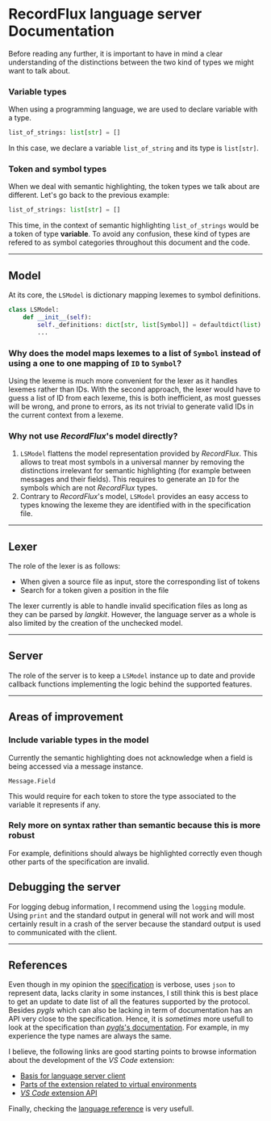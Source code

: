# RecordFlux language server Documentation


Before reading any further, it is important to have in mind a clear understanding of the distinctions between the two kind of types we might want to talk about.

### Variable types

When using a programming language, we are used to declare variable with a type. 

```python
list_of_strings: list[str] = []
```
In this case, we declare a variable `list_of_string` and its type is `list[str]`.

### Token and symbol types

When we deal with semantic highlighting, the token types we talk about are different. Let's go back to the previous example:

```python
list_of_strings: list[str] = []
```
This time, in the context of semantic highlighting `list_of_strings` would be a token of type **variable**. To avoid any confusion, these kind of types are refered to as symbol categories throughout this document and the code.

---

## Model

At its core, the `LSModel` is dictionary mapping lexemes to symbol definitions. 

```python
class LSModel:
    def __init__(self):
        self._definitions: dict[str, list[Symbol]] = defaultdict(list)
        ...
```

### Why does the model maps lexemes to a list of `Symbol` instead of using a one to one mapping of `ID` to `Symbol`?

Using the lexeme is much more convenient for the lexer as it handles lexemes rather than IDs. With the second approach, the lexer would have to guess a list of ID from each lexeme, this is both inefficient, as most guesses will be wrong, and prone to errors, as its not trivial to generate valid IDs in the current context from a lexeme.

### Why not use *RecordFlux*'s model directly?

1. `LSModel` flattens the model representation provided by *RecordFlux*. This allows to treat most symbols in a universal manner by removing the distinctions irrelevant for semantic highlighting (for example between messages and their fields). This requires to generate an `ID` for the symbols which are not *RecordFlux* types.
2. Contrary to *RecordFlux*'s model, `LSModel` provides an easy access to types knowing the lexeme they are identified with in the specification file.

---

## Lexer

The role of the lexer is as follows:

- When given a source file as input, store the corresponding list of tokens
- Search for a token given a position in the file 

The lexer currently is able to handle invalid specification files as long as they can be parsed by *langkit*. However, the language server as a whole is also limited by the creation of the unchecked model.


---

## Server

The role of the server is to keep a `LSModel` instance up to date and provide callback functions implementing the logic behind the supported features.

---

## Areas of improvement 

### Include variable types in the model

Currently the semantic highlighting does not acknowledge when a field is being accessed via a message instance. 

```rflx
Message.Field
```

This would require for each token to store the type associated to the variable it represents if any.

### Rely more on syntax rather than semantic because this is more robust 

For example, definitions should always be highlighted correctly even though other parts of the specification are invalid.

## Debugging the server

For logging debug information, I recommend using the `logging` module. Using `print` and the standard output in general will not work and will most certainly result in a crash of the server because the standard output is used to communicated with the client.

---
## References

Even though in my opinion the [specification](https://microsoft.github.io/language-server-protocol/specifications/lsp/3.17/specification/) is verbose, uses `json` to represent data, lacks clarity in some instances, I still think this is best place to get an update to date list of all the features supported by the protocol. Besides *pygls* which can also be lacking in term of documentation has an API very close to the specification. Hence, it is *sometimes* more usefull to look at the specification than [*pygls*'s documentation](https://github.com/openlawlibrary/pygls). For example, in my experience the type names are always the same.

I believe, the following links are good starting points to browse information about the development of the *VS Code* extension:

- [Basis for language server client](https://code.visualstudio.com/api/language-extensions/language-server-extension-guide)
- [Parts of the extension related to virtual environments](https://github.com/microsoft/vscode-python-tools-extension-template)
- [*VS Code* extension API](https://code.visualstudio.com/api)


Finally, checking the [language reference](https://docs.adacore.com/live/wave/recordflux/html/recordflux_lr/index.html) is very usefull.
